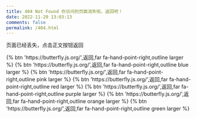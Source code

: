 ```yaml
---
title: 404 Not Found 你访问的页面消失啦，返回吧！
date: 2022-11-20 13:03:13
comments: false
permalink: /404.html
---
```

页面已经丢失，点击正文按钮返回

<div class="btn-center">
{% btn 'https://butterfly.js.org/',返回,far fa-hand-point-right,outline larger %}
{% btn 'https://butterfly.js.org/',返回,far fa-hand-point-right,outline blue larger %}
{% btn 'https://butterfly.js.org/',返回,far fa-hand-point-right,outline pink larger %}
{% btn 'https://butterfly.js.org/',返回,far fa-hand-point-right,outline red larger %}
{% btn 'https://butterfly.js.org/',返回,far fa-hand-point-right,outline purple larger %}
{% btn 'https://butterfly.js.org/',返回,far fa-hand-point-right,outline orange larger %}
{% btn 'https://butterfly.js.org/',返回,far fa-hand-point-right,outline green larger %}
</div>
